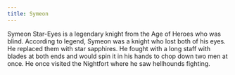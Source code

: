 ```yaml
---
title: Symeon
---
```


Symeon Star-Eyes is a legendary knight from the Age of Heroes who was blind. According to legend, Symeon was a knight who lost both of his eyes. He replaced them with star sapphires. He fought with a long staff with blades at both ends and would spin it in his hands to chop down two men at once. He once visited the Nightfort where he saw hellhounds fighting. 


